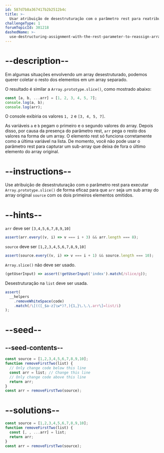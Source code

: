```yaml
---
id: 587d7b8a367417b2b2512b4c
title: >-
  Usar atribuição de desestruturação com o parâmetro rest para reatribuir elementos de array
challengeType: 1
forumTopicId: 301218
dashedName: >-
  use-destructuring-assignment-with-the-rest-parameter-to-reassign-array-elements
---
```


# --description--

Em algumas situações envolvendo um array desestruturado, podemos querer coletar o resto dos elementos em um array separado.

O resultado é similar a `Array.prototype.slice()`, como mostrado abaixo:

```js
const [a, b, ...arr] = [1, 2, 3, 4, 5, 7];
console.log(a, b);
console.log(arr);
```

O console exibiria os valores `1, 2` e `[3, 4, 5, 7]`.

As variáveis `a` e `b` pegam o primeiro e o segundo valores do array. Depois disso, por causa da presença do parâmetro rest, `arr` pega o resto dos valores na forma de um array. O elemento rest só funciona corretamente como a última variável na lista. De momento, você não pode usar o parâmetro rest para capturar um sub-array que deixa de fora o último elemento do array original.

# --instructions--

Use atribuição de desestruturação com o parâmetro rest para executar `Array.prototype.slice()` de forma eficaz para que `arr` seja um sub array do array original `source` com os dois primeiros elementos omitidos.

# --hints--

`arr` deve ser `[3,4,5,6,7,8,9,10]`

```js
assert(arr.every((v, i) => v === i + 3) && arr.length === 8);
```

`source` deve ser `[1,2,3,4,5,6,7,8,9,10]`

```js
assert(source.every((v, i) => v === i + 1) && source.length === 10);
```

`Array.slice()` não deve ser usado.

```js
(getUserInput) => assert(!getUserInput('index').match(/slice/g));
```

Desestruturação na `list` deve ser usada.

```js
assert(
  __helpers
    .removeWhiteSpace(code)
    .match(/\[(([_$a-z]\w*)?,){1,}\.\.\.arr\]=list/i)
);
```

# --seed--

## --seed-contents--

```js
const source = [1,2,3,4,5,6,7,8,9,10];
function removeFirstTwo(list) {
  // Only change code below this line
  const arr = list; // Change this line
  // Only change code above this line
  return arr;
}
const arr = removeFirstTwo(source);
```

# --solutions--

```js
const source = [1,2,3,4,5,6,7,8,9,10];
function removeFirstTwo(list) {
  const [, , ...arr] = list;
  return arr;
}
const arr = removeFirstTwo(source);
```
